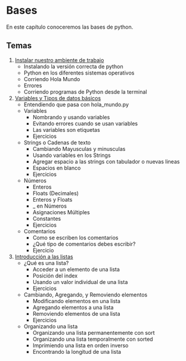  
# Bases

En este capítulo conoceremos las bases de python.

## Temas

1. [Instalar nuestro ambiente de trabajo](https://github.com/dragaus/curso-python/tree/main/capitulo_1_bases/tema_1_ambiente)
    * Instalando la versión correcta de python
    * Python en los diferentes sistemas operativos
    * Corriendo Hola Mundo
    * Errores
    * Corriendo programas de Python desde la terminal
2. [Variables y Tipos de datos básicos](
    https://github.com/dragaus/curso-python/tree/main/capitulo_1_bases/tema_2_variables)
    * Entendiendo que pasa con hola_mundo.py
    * Variables
        * Nombrando y usando variables
        * Evitando errores cuando se usan variables
        * Las variables son etiquetas
        * Ejercicios
    * Strings o Cadenas de texto
        * Cambiando Mayusculas y minusculas
        * Usando variables en los Strings
        * Agregar espacio a las strings con tabulador o nuevas lineas
        * Espacios en blanco
        * Ejercicios
    * Números
        * Enteros
        * Floats (Decimales)
        * Enteros y Floats
        * _ en Números
        * Asignaciones Múltiples
        * Constantes
        * Ejercicios
    * Comentarios
        * Como se escriben los comentarios
        * ¿Qué tipo de comentarios debes escribir?
        * Ejercicio
3. [Introducción a las listas](https://github.com/dragaus/curso-python/tree/main/capitulo_1_bases/tema_3_introduccion_listas)
    * ¿Qué es una lista?
        * Acceder a un elemento de una lista
        * Posición del index
        * Usando un valor individual de una lista
        * Ejercicios
    * Cambiando, Agregando, y Removiendo elementos
        * Modificando elementos en una lista
        * Agregando elementos a una lista
        * Removiendo elementos de una lista
        * Ejercicios
    * Organizando una lista
        * Organizando una lista permanentemente con sort
        * Organizando una lista temporalmente con sorted
        * Imprimiendo una lista en orden inverso
        * Encontrando la longitud de una lista